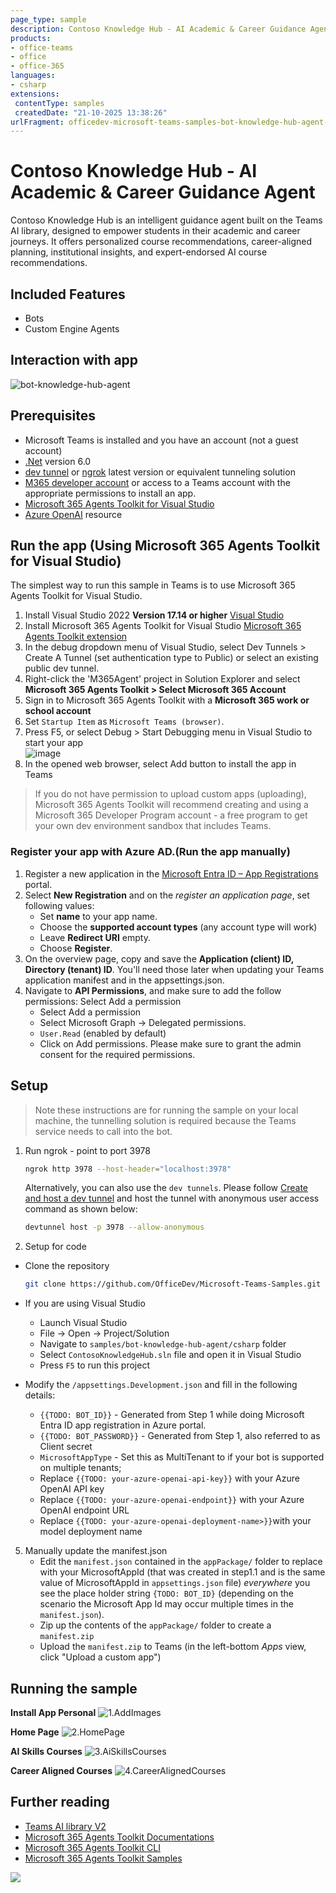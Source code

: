 ```yaml
---
page_type: sample
description: Contoso Knowledge Hub - AI Academic & Career Guidance Agent.
products:
- office-teams
- office
- office-365
languages:
- csharp
extensions:
 contentType: samples
 createdDate: "21-10-2025 13:38:26"
urlFragment: officedev-microsoft-teams-samples-bot-knowledge-hub-agent-csharp
---
```


# Contoso Knowledge Hub - AI Academic & Career Guidance Agent
Contoso Knowledge Hub is an intelligent guidance agent built on the Teams AI library, designed to empower students in their academic and career journeys. It offers personalized course recommendations, career-aligned planning, institutional insights, and expert-endorsed AI course recommendations.

## Included Features
* Bots
* Custom Engine Agents

## Interaction with app

![bot-knowledge-hub-agent](Images/bot-knowledge-hub-agent.gif)

## Prerequisites

-  Microsoft Teams is installed and you have an account (not a guest account)
-  [.Net](https://dotnet.microsoft.com/en-us/download/dotnet/6.0) version 6.0
-  [dev tunnel](https://learn.microsoft.com/en-us/azure/developer/dev-tunnels/get-started?tabs=windows) or [ngrok](https://ngrok.com/download) latest version or equivalent tunneling solution
-  [M365 developer account](https://docs.microsoft.com/en-us/microsoftteams/platform/concepts/build-and-test/prepare-your-o365-tenant) or access to a Teams account with the appropriate permissions to install an app.
-  [Microsoft 365 Agents Toolkit for Visual Studio](https://learn.microsoft.com/en-us/microsoftteams/platform/toolkit/toolkit-v4/install-teams-toolkit-vs?pivots=visual-studio-v17-7)
- [Azure OpenAI](https://aka.ms/oai/access) resource

## Run the app (Using Microsoft 365 Agents Toolkit for Visual Studio)

The simplest way to run this sample in Teams is to use Microsoft 365 Agents Toolkit for Visual Studio.
1. Install Visual Studio 2022 **Version 17.14 or higher** [Visual Studio](https://visualstudio.microsoft.com/downloads/)
1. Install Microsoft 365 Agents Toolkit for Visual Studio [Microsoft 365 Agents Toolkit extension](https://learn.microsoft.com/en-us/microsoftteams/platform/toolkit/toolkit-v4/install-teams-toolkit-vs?pivots=visual-studio-v17-7)
1. In the debug dropdown menu of Visual Studio, select Dev Tunnels > Create A Tunnel (set authentication type to Public) or select an existing public dev tunnel.
1. Right-click the 'M365Agent' project in Solution Explorer and select **Microsoft 365 Agents Toolkit > Select Microsoft 365 Account**
1. Sign in to Microsoft 365 Agents Toolkit with a **Microsoft 365 work or school account**
1. Set `Startup Item` as `Microsoft Teams (browser)`.
1. Press F5, or select Debug > Start Debugging menu in Visual Studio to start your app
</br>![image](https://raw.githubusercontent.com/OfficeDev/TeamsFx/dev/docs/images/visualstudio/debug/debug-button.png)
1. In the opened web browser, select Add button to install the app in Teams
> If you do not have permission to upload custom apps (uploading), Microsoft 365 Agents Toolkit will recommend creating and using a Microsoft 365 Developer Program account - a free program to get your own dev environment sandbox that includes Teams.

### Register your app with Azure AD.(Run the app manually)

  1. Register a new application in the [Microsoft Entra ID – App Registrations](https://go.microsoft.com/fwlink/?linkid=2083908) portal.
  2. Select **New Registration** and on the *register an application page*, set following values:
      * Set **name** to your app name.
      * Choose the **supported account types** (any account type will work)
      * Leave **Redirect URI** empty.
      * Choose **Register**.
  3. On the overview page, copy and save the **Application (client) ID, Directory (tenant) ID**. You'll need those later when updating your Teams application manifest and in the appsettings.json.
  4. Navigate to **API Permissions**, and make sure to add the follow permissions:
   Select Add a permission
      * Select Add a permission
      * Select Microsoft Graph -\> Delegated permissions.
      * `User.Read` (enabled by default)
      * Click on Add permissions. Please make sure to grant the admin consent for the required permissions.

## Setup

> Note these instructions are for running the sample on your local machine, the tunnelling solution is required because
> the Teams service needs to call into the bot.

1. Run ngrok - point to port 3978

   ```bash
   ngrok http 3978 --host-header="localhost:3978"
   ```  

   Alternatively, you can also use the `dev tunnels`. Please follow [Create and host a dev tunnel](https://learn.microsoft.com/en-us/azure/developer/dev-tunnels/get-started?tabs=windows) and host the tunnel with anonymous user access command as shown below:

   ```bash
   devtunnel host -p 3978 --allow-anonymous
   ```

4. Setup for code

  - Clone the repository

    ```bash
    git clone https://github.com/OfficeDev/Microsoft-Teams-Samples.git
    ```
  - If you are using Visual Studio
    - Launch Visual Studio
    - File -> Open -> Project/Solution
    - Navigate to `samples/bot-knowledge-hub-agent/csharp` folder
    - Select `ContosoKnowledgeHub.sln` file and open it in Visual Studio
    - Press `F5` to run this project
    
  - Modify the `/appsettings.Development.json` and fill in the following details:
     - `{{TODO: BOT_ID}}` - Generated from Step 1 while doing Microsoft Entra ID app registration in Azure portal.
     - `{{TODO: BOT_PASSWORD}}` - Generated from Step 1, also referred to as Client secret
     - `MicrosoftAppType` - Set this as MultiTenant to if your bot is supported on multiple tenants; 
     - Replace `{{TODO: your-azure-openai-api-key}}` with your Azure OpenAI API key
     - Replace `{{TODO: your-azure-openai-endpoint}}` with your Azure OpenAI endpoint URL
     - Replace `{{TODO: your-azure-openai-deployment-name>}}`with your model deployment name
     
5.  Manually update the manifest.json
    - Edit the `manifest.json` contained in the  `appPackage/` folder to replace with your MicrosoftAppId (that was created in step1.1 and is the same value of MicrosoftAppId in `appsettings.json` file) *everywhere* you see the place holder string `{TODO: BOT_ID}` (depending on the scenario the Microsoft App Id may occur multiple times in the `manifest.json`). 
    - Zip up the contents of the `appPackage/` folder to create a `manifest.zip`
    - Upload the `manifest.zip` to Teams (in the left-bottom *Apps* view, click "Upload a custom app")

## Running the sample

**Install App Personal**
![1.AddImages](Images/1.AddImages.png)

**Home Page**
![2.HomePage](Images/2.HomePage.png)

**AI Skills Courses**
![3.AiSkillsCourses](Images/3.AiSkillsCourses.png)

**Career Aligned Courses**
![4.CareerAlignedCourses](Images/4.CareerAlignedCourses.png)

## Further reading

- [Teams AI library V2](https://aka.ms/teams-ai-library-v2)
- [Microsoft 365 Agents Toolkit Documentations](https://docs.microsoft.com/microsoftteams/platform/toolkit/teams-toolkit-fundamentals)
- [Microsoft 365 Agents Toolkit CLI](https://aka.ms/teamsfx-toolkit-cli)
- [Microsoft 365 Agents Toolkit Samples](https://github.com/OfficeDev/TeamsFx-Samples)


<img src="https://pnptelemetry.azurewebsites.net/microsoft-teams-samples/samples/bot-knowledge-hub-agent-csharp" />
